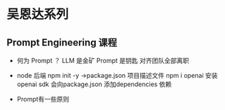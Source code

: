 # 吴恩达系列

## Prompt Engineering 课程

- 何为 Prompt ？
    LLM 是金矿
    Prompt 是钥匙
    对齐团队全部离职  

- node 后端
    npm init -y  ->package.json 项目描述文件
    npm i openai  安装openai  sdk
    会向package.json 添加dependencies  依赖

- Prompt有一些原则
